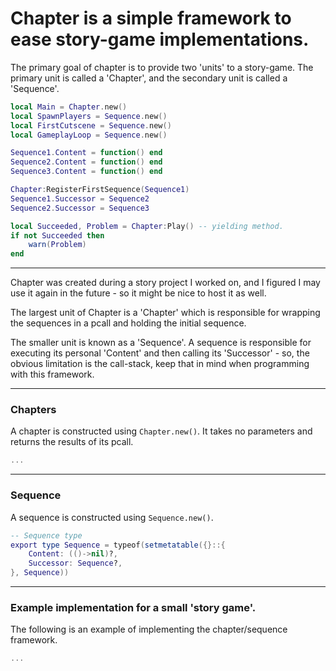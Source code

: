 # Chapter is a simple framework to ease story-game implementations.

The primary goal of chapter is to provide two 'units' to a story-game. The primary unit is called a 'Chapter', and the secondary unit is called a 'Sequence'.

```lua
local Main = Chapter.new()
local SpawnPlayers = Sequence.new()
local FirstCutscene = Sequence.new()
local GameplayLoop = Sequence.new()

Sequence1.Content = function() end
Sequence2.Content = function() end
Sequence3.Content = function() end

Chapter:RegisterFirstSequence(Sequence1)
Sequence1.Successor = Sequence2
Sequence2.Successor = Sequence3

local Succeeded, Problem = Chapter:Play() -- yielding method.
if not Succeeded then
    warn(Problem)
end
```
-----

Chapter was created during a story project I worked on, and I figured I may use it again in the future - so it might be nice to host it as well.

The largest unit of Chapter is a 'Chapter' which is responsible for wrapping the sequences in a pcall and holding the initial sequence.

The smaller unit is known as a 'Sequence'. A sequence is responsible for executing its personal 'Content' and then calling its 'Successor' - so, the obvious limitation is the call-stack, keep that in mind when programming with this framework.

-----
### Chapters
A chapter is constructed using `Chapter.new()`. It takes no parameters and returns the results of its pcall.
```lua
...
```

-----
### Sequence
A sequence is constructed using `Sequence.new()`.
```lua
-- Sequence type
export type Sequence = typeof(setmetatable({}::{
    Content: (()->nil)?,
    Successor: Sequence?,
}, Sequence))
```
----
### Example implementation for a small 'story game'.
The following is an example of implementing the chapter/sequence framework.
```lua
...
```